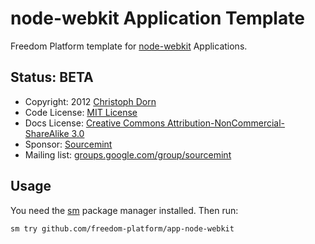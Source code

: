 node-webkit Application Template
================================

Freedom Platform template for [node-webkit](https://github.com/rogerwang/node-webkit) Applications.

Status: BETA
------------

  * Copyright: 2012 [Christoph Dorn](http://www.christophdorn.com/)
  * Code License: [MIT License](http://www.opensource.org/licenses/mit-license.php)
  * Docs License: [Creative Commons Attribution-NonCommercial-ShareAlike 3.0](http://creativecommons.org/licenses/by-nc-sa/3.0/)
  * Sponsor: [Sourcemint](http://sourcemint.com/)
  * Mailing list: [groups.google.com/group/sourcemint](http://groups.google.com/group/sourcemint)

Usage
-----

You need the [sm](http://sourcemint.org/#install) package manager installed. Then run:

	sm try github.com/freedom-platform/app-node-webkit
